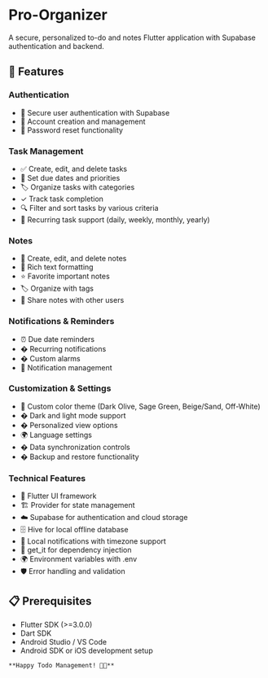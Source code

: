 # Pro-Organizer

A secure, personalized to-do and notes Flutter application with Supabase authentication and backend.

## 🚀 Features

### Authentication
- 🔐 Secure user authentication with Supabase
- 📝 Account creation and management
- 🔑 Password reset functionality

### Task Management
- ✅ Create, edit, and delete tasks
- 📅 Set due dates and priorities
- 🏷️ Organize tasks with categories
- ✓ Track task completion
- 🔍 Filter and sort tasks by various criteria
- 🔄 Recurring task support (daily, weekly, monthly, yearly)

### Notes
- 📝 Create, edit, and delete notes
- 📄 Rich text formatting
- ⭐ Favorite important notes
- 🏷️ Organize with tags
- 📲 Share notes with other users

### Notifications & Reminders
- ⏰ Due date reminders
- � Recurring notifications
- � Custom alarms
- 📲 Notification management

### Customization & Settings
- 🎨 Custom color theme (Dark Olive, Sage Green, Beige/Sand, Off-White)
- � Dark and light mode support
- �️ Personalized view options
- 🌍 Language settings
- � Data synchronization controls
- � Backup and restore functionality

### Technical Features
- 📱 Flutter UI framework
- 🏗️ Provider for state management
- ☁️ Supabase for authentication and cloud storage
- 🗄️ Hive for local offline database
- 🔔 Local notifications with timezone support
- 💉 get_it for dependency injection
- 🌍 Environment variables with .env
- 🛡️ Error handling and validation

## 📋 Prerequisites

- Flutter SDK (>=3.0.0)
- Dart SDK
- Android Studio / VS Code
- Android SDK or iOS development setup

```
**Happy Todo Management! 📝✨**

